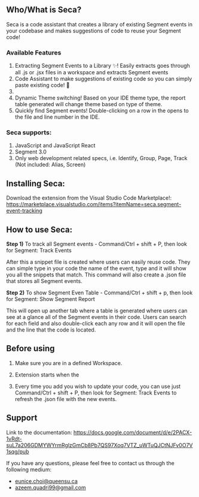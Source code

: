 ## Who/What is Seca?

Seca is a code assistant that creates a library of existing Segment events in your codebase and makes suggestions of code to reuse your Segment code!

### Available Features

1. Extracting Segment Events to a Library ✨! Easily extracts goes through all .js or .jsx files in a workspace and extracts Segment events 
2. Code Assistant to make suggestions of existing code so you can simply paste existing code! 🥰
3. 
4. Dynamic Theme switching! Based on your IDE theme type, the report table generated will change theme based on type of theme.
5. Quickly find Segment events! Double-clicking on a row in the opens to the file and line number in the IDE.

### Seca supports:

1. JavaScript and JavaScript React
2. Segment 3.0
3. Only web development related specs, i.e. Identify, Group, Page, Track (Not included: Alias, Screen)

## Installing Seca:

Download the extension from the Visual Studio Code Marketplace!:
https://marketplace.visualstudio.com/items?itemName=seca.segment-event-tracking

## How to use Seca:

**Step 1)** To track all Segment events - Command/Ctrl + shift + P, then look for Segment: Track Events

After this a snippet file is created where users can easily reuse code. They can simple type in your code the name of the event, type and it will show you all the snippets that match. This command will also create a .json file that stores all Segment events.

**Step 2)** To show Segment Even Table - Command/Ctrl + shift + p, then look for Segment: Show Segment Report

This will open up another tab where a table is generated where users can see at a glance all of the Segment events in their code. Users can search for each field and also double-click each any row and it will open the file and the line that the code is located.

## Before using

1. Make sure you are in a defined Workspace.

2. Extension starts when the 

3. Every time you add you wish to update your code, you can use just Command/Ctrl + shift + P, then look for Segment: Track Events to refresh the .json file with the new events.



## Support

Link to the documentation:
https://docs.google.com/document/d/e/2PACX-1vRdt-suL7a206GDMYWYrmRglzGmCb8Pb7QS97Xoq7VTZ_uWTuQJCtNJFv0O7V1sqg/pub

If you have any questions, please feel free to contact us through the following medium: 

- eunice.choi@queensu.ca
- azeem.quadri99@gmail.com
